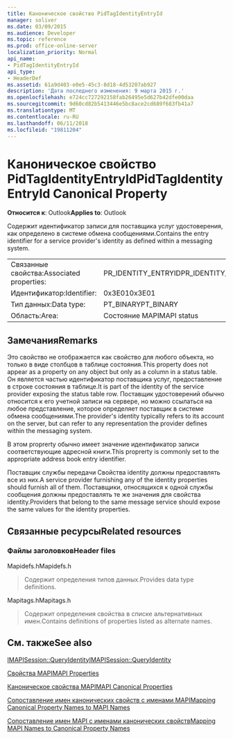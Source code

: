 ```yaml
---
title: Каноническое свойство PidTagIdentityEntryId
manager: soliver
ms.date: 03/09/2015
ms.audience: Developer
ms.topic: reference
ms.prod: office-online-server
localization_priority: Normal
api_name:
- PidTagIdentityEntryId
api_type:
- HeaderDef
ms.assetid: 61a9d403-e0e5-45c3-8d18-4d53207ab927
description: 'Дата последнего изменения: 9 марта 2015 г.'
ms.openlocfilehash: e724cc727292158fab26495e5d627b42dfe00daa
ms.sourcegitcommit: 9d60cd82b5413446e5bc8ace2cd689f683fb41a7
ms.translationtype: MT
ms.contentlocale: ru-RU
ms.lasthandoff: 06/11/2018
ms.locfileid: "19811204"
---
```

# <a name="pidtagidentityentryid-canonical-property"></a><span data-ttu-id="172d8-103">Каноническое свойство PidTagIdentityEntryId</span><span class="sxs-lookup"><span data-stu-id="172d8-103">PidTagIdentityEntryId Canonical Property</span></span>

  
  
<span data-ttu-id="172d8-104">**Относится к**: Outlook</span><span class="sxs-lookup"><span data-stu-id="172d8-104">**Applies to**: Outlook</span></span> 
  
<span data-ttu-id="172d8-105">Содержит идентификатор записи для поставщика услуг удостоверения, как определено в системе обмена сообщениями.</span><span class="sxs-lookup"><span data-stu-id="172d8-105">Contains the entry identifier for a service provider's identity as defined within a messaging system.</span></span> 
  
|||
|:-----|:-----|
|<span data-ttu-id="172d8-106">Связанные свойства:</span><span class="sxs-lookup"><span data-stu-id="172d8-106">Associated properties:</span></span>  <br/> |<span data-ttu-id="172d8-107">PR_IDENTITY_ENTRYID</span><span class="sxs-lookup"><span data-stu-id="172d8-107">PR_IDENTITY_ENTRYID</span></span>  <br/> |
|<span data-ttu-id="172d8-108">Идентификатор:</span><span class="sxs-lookup"><span data-stu-id="172d8-108">Identifier:</span></span>  <br/> |<span data-ttu-id="172d8-109">0x3E01</span><span class="sxs-lookup"><span data-stu-id="172d8-109">0x3E01</span></span>  <br/> |
|<span data-ttu-id="172d8-110">Тип данных:</span><span class="sxs-lookup"><span data-stu-id="172d8-110">Data type:</span></span>  <br/> |<span data-ttu-id="172d8-111">PT_BINARY</span><span class="sxs-lookup"><span data-stu-id="172d8-111">PT_BINARY</span></span>  <br/> |
|<span data-ttu-id="172d8-112">Область:</span><span class="sxs-lookup"><span data-stu-id="172d8-112">Area:</span></span>  <br/> |<span data-ttu-id="172d8-113">Состояние MAPI</span><span class="sxs-lookup"><span data-stu-id="172d8-113">MAPI status</span></span>  <br/> |
   
## <a name="remarks"></a><span data-ttu-id="172d8-114">Замечания</span><span class="sxs-lookup"><span data-stu-id="172d8-114">Remarks</span></span>

<span data-ttu-id="172d8-115">Это свойство не отображается как свойство для любого объекта, но только в виде столбцов в таблице состояния.</span><span class="sxs-lookup"><span data-stu-id="172d8-115">This property does not appear as a property on any object but only as a column in a status table.</span></span> <span data-ttu-id="172d8-116">Он является частью идентификатор поставщика услуг, предоставление в строке состояния в таблице.</span><span class="sxs-lookup"><span data-stu-id="172d8-116">It is part of the identity of the service provider exposing the status table row.</span></span> <span data-ttu-id="172d8-117">Поставщик удостоверений обычно относится к его учетной записи на сервере, но можно ссылаться на любое представление, которое определяет поставщик в системе обмена сообщениями.</span><span class="sxs-lookup"><span data-stu-id="172d8-117">The provider's identity typically refers to its account on the server, but can refer to any representation the provider defines within the messaging system.</span></span> 
  
<span data-ttu-id="172d8-118">В этом proprerty обычно имеет значение идентификатор записи соответствующие адресной книги.</span><span class="sxs-lookup"><span data-stu-id="172d8-118">This proprerty is commonly set to the appropriate address book entry identifier.</span></span> 
  
<span data-ttu-id="172d8-119">Поставщик службы передачи Свойства identity должны предоставлять все из них.</span><span class="sxs-lookup"><span data-stu-id="172d8-119">A service provider furnishing any of the identity properties should furnish all of them.</span></span> <span data-ttu-id="172d8-120">Поставщики, относящихся к одной службы сообщения должны предоставлять те же значения для свойства identity.</span><span class="sxs-lookup"><span data-stu-id="172d8-120">Providers that belong to the same message service should expose the same values for the identity properties.</span></span> 
  
## <a name="related-resources"></a><span data-ttu-id="172d8-121">Связанные ресурсы</span><span class="sxs-lookup"><span data-stu-id="172d8-121">Related resources</span></span>

### <a name="header-files"></a><span data-ttu-id="172d8-122">Файлы заголовков</span><span class="sxs-lookup"><span data-stu-id="172d8-122">Header files</span></span>

<span data-ttu-id="172d8-123">Mapidefs.h</span><span class="sxs-lookup"><span data-stu-id="172d8-123">Mapidefs.h</span></span>
  
> <span data-ttu-id="172d8-124">Содержит определения типов данных.</span><span class="sxs-lookup"><span data-stu-id="172d8-124">Provides data type definitions.</span></span>
    
<span data-ttu-id="172d8-125">Mapitags.h</span><span class="sxs-lookup"><span data-stu-id="172d8-125">Mapitags.h</span></span>
  
> <span data-ttu-id="172d8-126">Содержит определения свойства в списке альтернативных имен.</span><span class="sxs-lookup"><span data-stu-id="172d8-126">Contains definitions of properties listed as alternate names.</span></span>
    
## <a name="see-also"></a><span data-ttu-id="172d8-127">См. также</span><span class="sxs-lookup"><span data-stu-id="172d8-127">See also</span></span>



[<span data-ttu-id="172d8-128">IMAPISession::QueryIdentity</span><span class="sxs-lookup"><span data-stu-id="172d8-128">IMAPISession::QueryIdentity</span></span>](imapisession-queryidentity.md)


[<span data-ttu-id="172d8-129">Свойства MAPI</span><span class="sxs-lookup"><span data-stu-id="172d8-129">MAPI Properties</span></span>](mapi-properties.md)
  
[<span data-ttu-id="172d8-130">Каноническое свойства MAPI</span><span class="sxs-lookup"><span data-stu-id="172d8-130">MAPI Canonical Properties</span></span>](mapi-canonical-properties.md)
  
[<span data-ttu-id="172d8-131">Сопоставление имен канонических свойств с именами MAPI</span><span class="sxs-lookup"><span data-stu-id="172d8-131">Mapping Canonical Property Names to MAPI Names</span></span>](mapping-canonical-property-names-to-mapi-names.md)
  
[<span data-ttu-id="172d8-132">Сопоставление имен MAPI с именами канонических свойств</span><span class="sxs-lookup"><span data-stu-id="172d8-132">Mapping MAPI Names to Canonical Property Names</span></span>](mapping-mapi-names-to-canonical-property-names.md)

